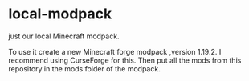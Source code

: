 # local-modpack
just our local Minecraft modpack.

To use it create a new Minecraft forge modpack ,version 1.19.2.
I recommend using CurseForge for this.
Then put all the mods from this repository in the mods folder of the modpack.
